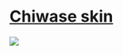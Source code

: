 # [Chiwase skin](https://www.dropbox.com/home?preview=Chiwase+skin1.osk)
![](https://osu.ppy.sh/ss/7245831)
